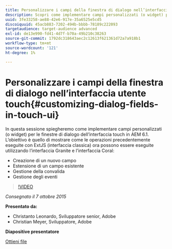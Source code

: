 ```yaml
---
title: Personalizzare i campi della finestra di dialogo nell’interfaccia utente touch
description: Scopri come implementare campi personalizzati (o widget) per le finestre di dialogo dell’interfaccia touch in AEM 6.1. Scopri come eseguire le operazioni precedenti con ExtJS (interfaccia classica) utilizzando l’interfaccia Granite e l’interfaccia Coral.
uuid: 3fe33258-ae88-42e6-917e-35a6525e5cd5
discoiquuid: 45acb883-7202-494b-bbbb-78189c222093
targetaudience: target-audience advanced
exl-id: de13e990-fd41-4d7f-b70a-49b210c38263
source-git-commit: 1792dc318643aec2c12613f621361d72a7a918b1
workflow-type: tm+mt
source-wordcount: '121'
ht-degree: 1%

---
```


# Personalizzare i campi della finestra di dialogo nell’interfaccia utente touch{#customizing-dialog-fields-in-touch-ui}

In questa sessione spiegheremo come implementare campi personalizzati (o widget) per le finestre di dialogo dell’interfaccia touch in AEM 6.1. L’obiettivo è quello di mostrare come le operazioni precedentemente eseguite con ExtJS (interfaccia classica) ora possono essere eseguite utilizzando l’interfaccia Granite e l’interfaccia Coral:

* Creazione di un nuovo campo
* Estensione di un campo esistente
* Gestione della convalida
* Gestione degli eventi

>[!VIDEO](https://video.tv.adobe.com/v/19373/?quality=9)

*Consegnato il 7 ottobre 2015*

**Presentato da:**

* Christanto Leonardo, Sviluppatore senior, Adobe
* Christian Meyer, Sviluppatore, Adobe

**Diapositive presentatore**

[Ottieni file](assets/aem-gems-customizing-touch-ui-dialog-fields.pdf)
<!--
[Get back to the Overview](https://helpx.adobe.com/experience-manager/kt/eseminars/gems/aem-index.html)
-->
